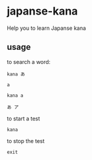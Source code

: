 # japanse-kana

Help you to learn Japanse kana

## usage

to search a word:

    kana あ
   
    a
 
    kana a
   
    あ ア
   
to start a test

    kana

to stop the test

    exit
